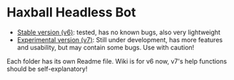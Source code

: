 # Haxball Headless Bot

- [Stable version (v6)](https://github.com/uzayyli/Haxball-Headless-Bot/tree/main/v6): tested, has no known bugs, also very lightweight
- [Experimental version (v7)](https://github.com/uzayyli/Haxball-Headless-Bot/tree/main/v7): Still under development, has more features and usability, but may contain some bugs. Use with caution!

Each folder has its own Readme file. Wiki is for v6 now, v7's help functions should be self-explanatory!